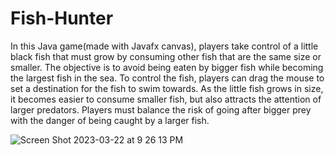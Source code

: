 # Fish-Hunter
In this Java game(made with Javafx canvas), players take control of a little black fish that must grow by consuming other fish that are the same size or smaller. The objective is to avoid being eaten by bigger fish while becoming the largest fish in the sea. To control the fish, players can drag the mouse to set a destination for the fish to swim towards. As the little fish grows in size, it becomes easier to consume smaller fish, but also attracts the attention of larger predators. Players must balance the risk of going after bigger prey with the danger of being caught by a larger fish.

![Screen Shot 2023-03-22 at 9 26 13 PM](https://user-images.githubusercontent.com/84671291/227018616-07abd99d-ca87-4033-a6bb-ef6f456ac4b5.png)
